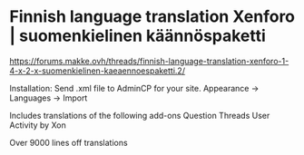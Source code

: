 # Finnish language translation Xenforo | suomenkielinen käännöspaketti
https://forums.makke.ovh/threads/finnish-language-translation-xenforo-1-4-x-2-x-suomenkielinen-kaeaennoespaketti.2/

Installation:
Send .xml file to AdminCP for your site. Appearance -> Languages -> Import


Includes translations of the following add-ons
Question Threads
User Activity by Xon

Over 9000 lines off translations
